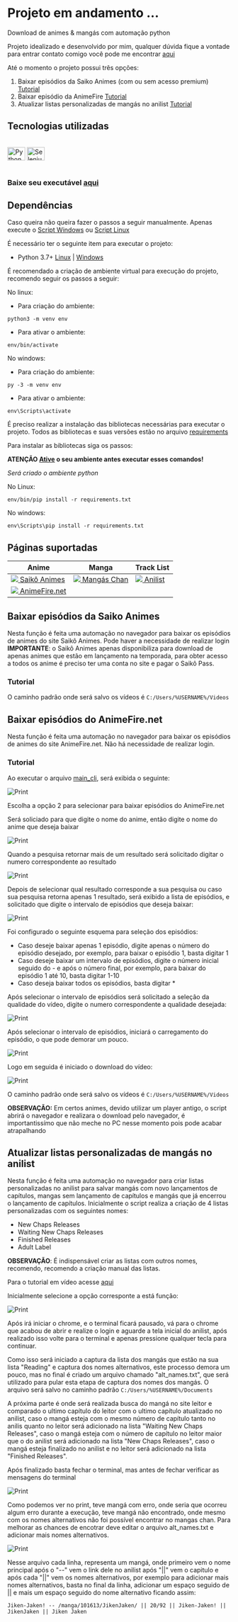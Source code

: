 # Projeto em andamento ...

Download de animes & mangás com automação python

Projeto idealizado e desenvolvido por mim, qualquer dúvida fique a vontade para entrar contato comigo você pode me encontrar [aqui](https://linktr.ee/mariodac)



Até o momento o projeto possui três opções:

1. Baixar episódios da Saiko Animes (com ou sem acesso premium) [Tutorial](#item1)
2. Baixar episódio da AnimeFire [Tutorial](#item2)
3. Atualizar listas personalizadas de mangás no anilist [Tutorial](#item3)

## Tecnologias utilizadas

<div style="display: inline_block"><br>
  <img align="center" alt="Python" height="30" width="40" src="https://raw.githubusercontent.com/devicons/devicon/master/icons/python/python-original.svg">
  <img align="center" alt="Selenium" height="30" width="40" src="https://raw.githubusercontent.com/devicons/devicon/master/icons/selenium/selenium-original.svg">
</div><br>

### Baixe seu executável [aqui](https://github.com/mariodac/animes-downloader/releases/download/beta/beta_teste_CLI.exe)


## Dependências

Caso queira não queira fazer o passos a seguir manualmente. Apenas execute o [Script Windows](start_CLI.bat) ou [Script Linux](start_CLI.sh)


É necessário ter o seguinte item para executar o projeto:
- Python 3.7+ [Linux](https://python.org.br/instalacao-linux/) | [Windows](https://www.python.org/downloads/)

É recomendado a criação de ambiente virtual para execução do projeto, recomendo seguir os passos a seguir:

<a id="ancora1"></a>

No linux:
- Para criação do ambiente:
```
python3 -m venv env
```
- Para ativar o ambiente:
```
env/bin/activate
```
No windows:
- Para criação do ambiente:
```
py -3 -m venv env
```
- Para ativar o ambiente:
```
env\Scripts\activate
```

É preciso realizar a instalação das bibliotecas necessárias para executar o projeto.
Todos as bibliotecas e suas versões estão no arquivo [requirements](requirements.txt)

Para instalar as bibliotecas siga os passos:

**ATENÇÃO [Ative](#ancora1) o seu ambiente antes executar esses comandos!**

*Será criado o ambiente python*


No Linux:
```
env/bin/pip install -r requirements.txt
```

No windows:
```
env\Scripts\pip install -r requirements.txt
```



## Páginas suportadas

<table>
    <thead>
      <tr>
        <th>Anime</th>
        <th>Manga</th>
        <th>Track List</th>
      </tr>
    </thead>
    <tbody>
        <tr>
            <td><a href="https://saikoanimes.net"><img src="https://www.google.com/s2/favicons?domain=https://saikoanimes.net"> Saikô Animes</a></td>
            <td><a href="https://mangaschan.net"><img src="https://www.google.com/s2/favicons?domain=https://mangaschan.net"> Mangás Chan</a></td>
            <td><a href="https://anilist.co"><img src="https://www.google.com/s2/favicons?domain=https://anilist.co"> Anilist</a></td>
        </tr>
        <tr>
            <td><a href="https://animefire.net"><img src="https://www.google.com/s2/favicons?domain=https://animefire.net"> AnimeFire.net</a></td>
            <td></td>
            <td></td>
        </tr>
    </tbody>
  </table>

<a id="item1"></a>

## Baixar episódios da Saiko Animes
Nesta função é feita uma automação no navegador para baixar os episódios de animes do site Saikô Animes. Pode haver a necessidade de realizar login
**IMPORTANTE**: o Saikô Animes apenas disponibiliza para download de apenas animes que estão em lançamento na temporada, para obter acesso a todos os anime é preciso ter uma conta no site e pagar o Saikô Pass.

### Tutorial

 O caminho padrão onde será salvo os vídeos é `C:/Users/%USERNAME%/Videos`


<a id="item2"></a>

## Baixar episódios do AnimeFire.net
Nesta função é feita uma automação no navegador para baixar os episódios de animes do site AnimeFire.net. Não há necessidade de realizar login.

### Tutorial

Ao executar o arquivo [main_cli](main_cli.py), será exibida o seguinte:

![Print](https://github.com/mariodac/animes-downloader/blob/main/.imagens/Screenshot_1.png?raw=true)

Escolha a opção 2 para selecionar para baixar episódios do AnimeFire.net

Será soliciado para que digite o nome do anime, então digite o nome do anime que deseja baixar

![Print](https://github.com/mariodac/animes-downloader/blob/main/.imagens/Screenshot_2.png?raw=true)


Quando a pesquisa retornar mais de um resultado será solicitado digitar o numero correspondente ao resultado

![Print](https://github.com/mariodac/animes-downloader/blob/main/.imagens/Screenshot_4.png?raw=true)

Depois de selecionar qual resultado corresponde a sua pesquisa ou caso sua pesquisa retorna apenas 1 resultado, será exibido a lista de episódios, e solicitado que digite o intervalo de episódios que deseja baixar:

 ![Print](https://github.com/mariodac/animes-downloader/blob/main/.imagens/Screenshot_5.png?raw=true)

Foi configurado o seguinte esquema para seleção dos episódios:

 - Caso deseje baixar apenas 1 episódio, digite apenas o número do episódio desejado, por exemplo, para baixar o episódio 1, basta digitar 1
 - Caso deseje baixar um intervalo de episódios, digite o número inicial seguido do - e após o número final, por exemplo, para baixar do episódio 1 até 10, basta digitar 1-10
 - Caso deseja baixar todos os episódios, basta digitar *

 Após selecionar o intervalo de episódios será solicitado a seleção da qualidade do vídeo, digite o numero correspondente a qualidade desejada:

 ![Print](https://github.com/mariodac/animes-downloader/blob/main/.imagens/Screenshot_6.png?raw=true)

 Após selecionar o intervalo de episódios, iniciará o carregamento do episódio, o que pode demorar um pouco.

  ![Print](https://github.com/mariodac/animes-downloader/blob/main/.imagens/Screenshot_3.png?raw=true)

 Logo em seguida é iniciado o download do vídeo:

 ![Print](https://github.com/mariodac/animes-downloader/blob/main/.imagens/Screenshot_7.png?raw=true)

 O caminho padrão onde será salvo os vídeos é `C:/Users/%USERNAME%/Videos`

**OBSERVAÇÃO:** Em certos animes, devido utilizar um player antigo, o script abrirá o navegador e realizara o download pelo navegador, é importantissímo que não meche no PC nesse momento pois pode acabar atrapalhando


<a id="item3"></a>

## Atualizar listas personalizadas de mangás no anilist

Nesta função é feita uma automação no navegador para criar listas personalizadas no anilist para salvar mangás com novo lançamentos de capítulos, mangas sem lançamento de capítulos e mangás que já encerrou o lançamento de capítulos. Inicialmente o script realiza a criação de 4 listas personalizadas com os seguintes nomes:

- New Chaps Releases
- Waiting New Chaps Releases
- Finished Releases
- Adult Label

**OBSERVAÇÃO**: É indispensável criar as listas com outros nomes, recomendo, recomendo a criação manual das listas.

Para o tutorial em vídeo acesse [aqui](https://www.youtube.com/watch?v=o7lu4Tc5kCM)

Inicialmente selecione a opção corresponte a está função:

 ![Print](https://github.com/mariodac/animes-downloader/blob/main/.imagens/Screenshot_8.png?raw=true)

 Após irá iniciar o chrome, e o terminal ficará pausado, vá para o chrome que acabou de abrir e realize o login e aguarde a tela inicial do anilist, após realizado isso volte para o terminal e apenas pressione qualquer tecla para continuar.

Como isso será iniciado a captura da lista dos mangás que estão na sua lista "Reading" e captura dos nomes alternativos, este processo demora um pouco, mas no final é criado um arquivo chamado "alt_names.txt", que será utilizado para pular esta etapa de captura dos nomes dos mangás. O arquivo será salvo no caminho padrão `C:/Users/%USERNAME%/Documents`

A próxima parte é onde será realizada busca do mangá no site leitor e comparado o ultimo capítulo do leitor com o ultimo capítulo atualizado no anilist, caso o mangá esteja com o mesmo número de capítulo tanto no anilis quanto no leitor será adicionado na lista "Waiting New Chaps Releases", caso o mangá esteja com o número de capítulo no leitor maior que o do anilist será adicionado na lista "New Chaps Releases", caso o mangá esteja finalizado no anilist e no leitor será adicionado na lista "Finished Releases".

Após finalizado basta fechar o terminal, mas antes de fechar verificar as mensagens do terminal

![Print](https://github.com/mariodac/animes-downloader/blob/main/.imagens/Screenshot_11.png?raw=true)

Como podemos ver no print, teve mangá com erro, onde seria que ocorreu algum erro durante a execução, teve mangá não encontrado, onde mesmo com os nomes alternativos não foi possível encontrar no mangas chan. Para melhorar as chances de encotrar deve editar o arquivo alt_names.txt e adicionar mais nomes alternativos.

![Print](https://github.com/mariodac/animes-downloader/blob/main/.imagens/Screenshot_10.png?raw=true)

Nesse arquivo cada linha, representa um mangá, onde primeiro vem o nome principal após o "--" vem o link dele no anilist após "||" vem o capitulo e após cada "||" vem os nomes alternativos, por exemplo para adicionar mais nomes alternativos, basta no final da linha, adicionar um espaço seguido de || e mais um espaço seguido do nome alternativo ficando assim:

`Jiken-Jaken! -- /manga/101613/JikenJaken/ || 20/92 || Jiken-Jaken! || JikenJaken || Jiken Jaken`

